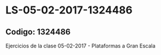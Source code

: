 # LS-05-02-2017-1324486

## Codigo: 1324486

Ejercicios de la clase 05-02-2017 - Plataformas a Gran Escala
